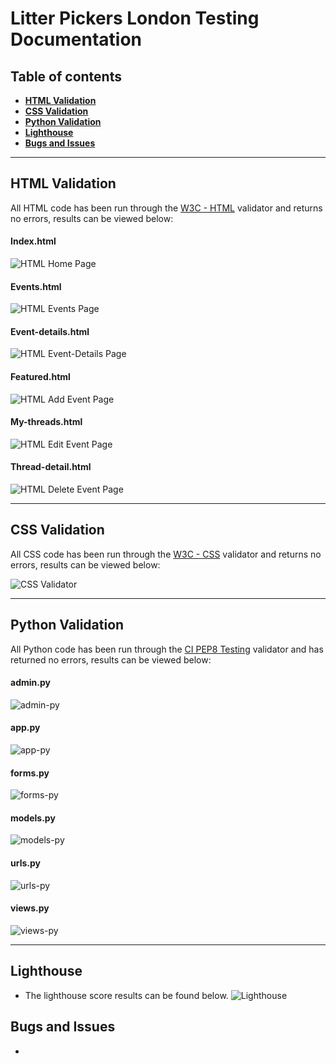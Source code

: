 # **Litter Pickers London Testing Documentation**

## **Table of contents**
 - [**HTML Validation**](#html-validation)
 - [**CSS Validation**](#css-validation)
 - [**Python Validation**](#python-validation)
 - [**Lighthouse**](#lighthouse)
 - [**Bugs and Issues**](#bugs-and-issues)

<hr>

## **HTML Validation**

All HTML code has been run through the [W3C - HTML](https://validator.w3.org/) validator and returns no errors, results can be viewed below:

#### **Index.html**
![HTML Home Page](docs/testing/html-home.png)

#### **Events.html**
![HTML Events Page](docs/testing/html-about.png)

#### **Event-details.html**
![HTML Event-Details Page](docs/testing/html-thread-list.png)

#### **Featured.html**
![HTML Add Event Page](docs/testing/html-featured.png)

#### **My-threads.html**
![HTML Edit Event Page](docs/testing/html-mythreads.png)

#### **Thread-detail.html**
![HTML Delete Event Page](docs/testing/html-detail.png)

<hr>

## **CSS Validation**

All CSS code has been run through the [W3C - CSS](https://jigsaw.w3.org/css-validator/) validator and returns no errors, results can be viewed below:

![CSS Validator](docs/testing/css-test.png)


<hr>

## **Python Validation**

All Python code has been run through the [CI PEP8 Testing](https://pep8ci.herokuapp.com/) validator and has returned no errors, results can be viewed below:

#### **admin.py**
![admin-py](docs/testing/admin-py.png)

#### **app.py**
![app-py](docs/testing/app-py.png)

#### **forms.py**
![forms-py](docs/testing/forms-py.png)

#### **models.py**
![models-py](docs/testing/models-py.png)

#### **urls.py**
![urls-py](docs/testing/urls-py.png)

#### **views.py**
![views-py](docs/testing/views-py.png)

<hr>

## **Lighthouse**
- The lighthouse score results can be found below.
![Lighthouse](docs/testing/lighthouse.png)

## **Bugs and Issues**
- 